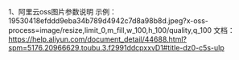 1、阿里云oss图片参数说明
示例： 19530418efddd9eba34b789d4942c7d8a98b8d.jpeg?x-oss-process=image/resize,limit_0,m_fill,w_100,h_100/quality,q_100
文档：https://help.aliyun.com/document_detail/44688.html?spm=5176.20966629.toubu.3.f2991ddcpxxvD1#title-dz0-c5s-ulp
